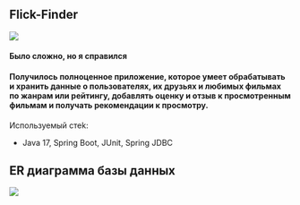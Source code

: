 ## Flick-Finder  

![](https://github.com/mynameisSergey/java-filmorate/blob/main/img/%D0%94%D0%B5%D0%BC%D0%BE%D0%BD%D1%81%D1%82%D1%80%D0%B0%D1%86%D0%B8%D1%8F.png)


#### Было сложно, но я справился
#### Получилось полноценное приложение, которое умеет обрабатывать и хранить данные о пользователях, их друзьях и любимых фильмах по жанрам или рейтингу, добавлять оценку и отзыв к просмотренным фильмам и получать рекомендации к просмотру.  


Используемый стеk:  

* Java 17, Spring Boot, JUnit, Spring JDBC


## **ER диаграмма базы данных**  

![](https://github.com/mynameisSergey/java-filmorate/blob/add-database/img/Schema.png)


























